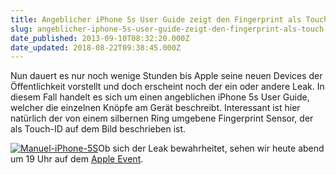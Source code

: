 ```yaml
---
title: Angeblicher iPhone 5s User Guide zeigt den Fingerprint als Touch-ID
slug: angeblicher-iphone-5s-user-guide-zeigt-den-fingerprint-als-touch-id
date_published: 2013-09-10T08:32:20.000Z
date_updated: 2018-08-22T09:38:45.000Z
---
```


Nun dauert es nur noch wenige Stunden bis Apple seine neuen Devices der Öffentlichkeit vorstellt und doch erscheint noch der ein oder andere Leak. In diesem Fall handelt es sich um einen angeblichen iPhone 5s User Guide, welcher die einzelnen Knöpfe am Gerät beschreibt. Interessant ist hier natürlich der von einem silbernen Ring umgebene Fingerprint Sensor, der als Touch-ID auf dem Bild beschrieben ist.

[![Manuel-iPhone-5S](//picdump.thafaker.de/2013/09/Manuel-iPhone-5S-434x580.jpg)](__GHOST_URL__/angeblicher-iphone-5s-user-guide-zeigt-den-fingerprint-als-touch-id/manuel-iphone-5s/)Ob sich der Leak bewahrheitet, sehen wir heute abend um 19 Uhr auf dem [Apple Event](__GHOST_URL__/liveticker-zum-apple-event-this-should-brighten-everyones-day/).
